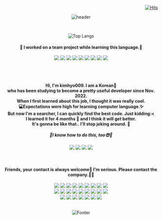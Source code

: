 <div align = "right">

[![Hits](https://hits.seeyoufarm.com/api/count/incr/badge.svg?url=https%3A%2F%2Fgithub.com%2Fkimhyo009&count_bg=%230075FF&title_bg=%23000000&icon=github.svg&icon_color=%23FFFFFF&title=Welcome&edge_flat=false)](https://hits.seeyoufarm.com)

</div>

<div align = "center">

![header](https://capsule-render.vercel.app/api?type=waving&color=258FFA&height=200&section=header&text=One%20Developer%20is%20Better%20than%20Ten%20Coder&fontSize=30&fontColor=ffffff)

<div>

<br>
 
![Top Langs](https://github-readme-stats.vercel.app/api/top-langs/?username=kimhyo009&layout=compact&theme=dark)
 


<h4>💙 I worked on a team project while learning this language.💛</h4>
<img src="https://img.shields.io/badge/HTML-E34F26?style=plastic-square&logo=HTML5&logoColor=white"/>
<img src="https://img.shields.io/badge/CSS3-1572B6?style=plastic-square&logo=CSS3&logoColor=white"/>
<img src="https://img.shields.io/badge/CSS3-1572B6?style=plastic-square&logo=CSS3&logoColor=white"/>
<img src="https://img.shields.io/badge/JavaScript-F7DF1E?style=plastic-square&logo=JavaScript&logoColor=white"/>
<img src="https://img.shields.io/badge/jQuery-0769AD?style=plastic-square&logo=jQuery&logoColor=white"/>
<img src="https://img.shields.io/badge/Spring-6DB33F?style=plastic-square&logo=Spring&logoColor=white" />
<img src="https://img.shields.io/badge/ApacheTomcat-F8DC75?style=plastic-square&logo=ApacheTomcat&logoColor=white" />
<img src="https://img.shields.io/badge/Python-3776AB?style=plastic-square&logo=Python&logoColor=white">
<img src="https://img.shields.io/badge/github-181717?style=plastic-square&logo=github&logoColor=white">


<br>
<br>
<br>
<br>

<h4 align="center">
 Hi, I'm kimhyo009. I am a Korean🫶 <br>
who has been studying to become a pretty useful developer since Nov. 2022. <br>
When I first learned about this job, I thought it was really cool.  <br>
💻Expectations were high for learning computer language.✨  <br>
But now I'm a searcher, I can quickly find the best code. Just kidding:< <br>
I learned it for 4 months 🌱 and I think it will get better.  <br>
It's gonna be like that.. I'll stop joking around. 👋
</h4>

<h5 align="center">💜I know how to do this, too😎💚</h5>
<img src="https://img.shields.io/badge/AdobePhotoshop-31A8FF?style=plastic-square&logo=AdobePhotoshop&logoColor=white"/>
<img src="https://img.shields.io/badge/MicrosoftWord-2B579A?style=plastic-square&logo=MicrosoftWord&logoColor=white"/>
<img src="https://img.shields.io/badge/MicrosoftExcel-217346?style=plastic-square&logo=MicrosoftExcel&logoColor=white"/>
<img src="https://img.shields.io/badge/MicrosoftPowerPoint-B7472A?style=plastic-square&logo=MicrosoftPowerPoint&logoColor=white"/>

<br>
<br>
<br>

<h4 align="center">Friends, your contact is always welcome💖 I'm serious. Please contact the company.🙏🙏</h4>
<img src="https://img.shields.io/badge/Starbucks-006241?style=plastic-square&logo=Starbucks&logoColor=white">
<img src="https://img.shields.io/badge/Steam-000000?style=plastic-square&logo=Steam&logoColor=white">
<img src="https://img.shields.io/badge/AmazonAWS-232F3E?style=plastic-square&logo=AmazonAWS&logoColor=white">
<img src="https://img.shields.io/badge/Anaconda-44A833?style=plastic-square&logo=Anaconda&logoColor=white">
<img src="https://img.shields.io/badge/Apple-000000?style=plastic-square&logo=Apple&logoColor=white">
<img src="https://img.shields.io/badge/BurgerKing-D62300?style=plastic-square&logo=BurgerKing&logoColor=white">
<img src="https://img.shields.io/badge/McDonald's-FBC817?style=plastic-square&logo=McDonald's&logoColor=white">
<img src="https://img.shields.io/badge/Nike-111111?style=plastic-square&logo=Nike&logoColor=white">
<img src="https://img.shields.io/badge/HungryJack's-D0021B?style=plastic-square&logo=HungryJack's&logoColor=white"><br>
<img src="https://img.shields.io/badge/PlayStation-003791?style=plastic-square&logo=PlayStation&logoColor=white">
<img src="https://img.shields.io/badge/Twitter-1DA1F2?style=plastic-square&logo=Twitter&logoColor=white">
<img src="https://img.shields.io/badge/Twitch-9146FF?style=plastic-square&logo=Twitch&logoColor=white">
<img src="https://img.shields.io/badge/Discord-5865F2?style=plastic-square&logo=Discord&logoColor=white">
<img src="https://img.shields.io/badge/Firefox-FF7139?style=plastic-square&logo=Firefox&logoColor=white">
<img src="https://img.shields.io/badge/MicrosoftBing-258FFA?style=plastic-square&logo=MicrosoftBing&logoColor=white">
<img src="https://img.shields.io/badge/MicrosoftEdge-0078D7?style=plastic-square&logo=MicrosoftEdge&logoColor=white">
<img src="https://img.shields.io/badge/Tesla-181CC0000717?style=plastic-square&logo=Tesla&logoColor=white">
<img src="https://img.shields.io/badge/Google-4285F4?style=plastic-square&logo=Google&logoColor=white"><br>
<img src="https://img.shields.io/badge/Hotels.com-D32F2F?style=plastic-square&logo=Hotels.com&logoColor=white">
 <img src="https://img.shields.io/badge/Messenger-00B2FF?style=plastic-square&logo=Messenger&logoColor=white"> 
 <img src="https://img.shields.io/badge/HP-0096D6?style=plastic-square&logo=HP&logoColor=white">
 <img src="https://img.shields.io/badge/Instagram-E4405F?style=plastic-square&logo=Instagram&logoColor=white">
 <img src="https://img.shields.io/badge/KakaoTalk-FFCD00?style=plastic-square&logo=KakaoTalk&logoColor=white">
 <img src="https://img.shields.io/badge/LG-A50034?style=plastic-square&logo=LG&logoColor=white">
 <img src="https://img.shields.io/badge/LINE-00C300?style=plastic-square&logo=LINE&logoColor=white">

<br>
<br>

![Footer](https://capsule-render.vercel.app/api?type=waving&color=258FFA&height=100&section=footer)

</div>

